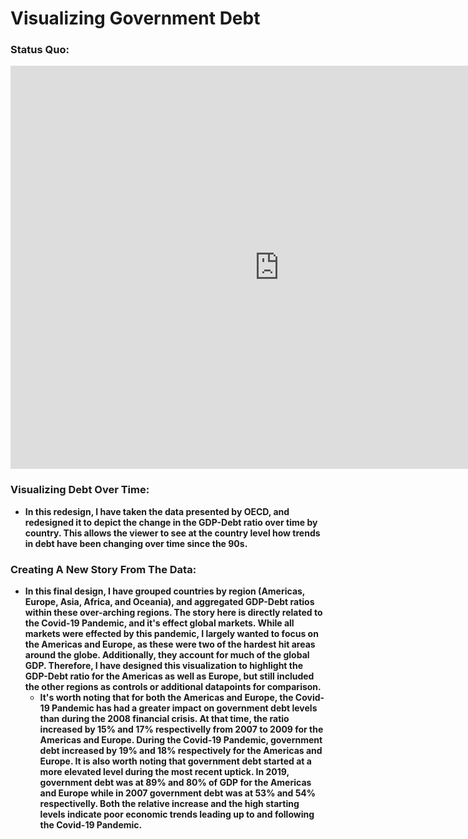 # <strong>Visualizing Government Debt<strong>
  
### Status Quo:
  
  <iframe src="https://data.oecd.org/chart/6S0A" width="860" height="645" style="border: 0" mozallowfullscreen="true" webkitallowfullscreen="true" allowfullscreen="true"><a href="https://data.oecd.org/chart/6S0A" target="_blank">OECD Chart: General government debt, Total, % of GDP, Annual, 2017</a></iframe>
  
  
### Visualizing Debt Over Time:
  - In this redesign, I have taken the data presented by OECD, and redesigned it to depict the change in the GDP-Debt ratio over time by country. This allows the viewer to see at the country level how trends in debt have been changing over time since the 90s.
  
  
  <div class="flourish-embed flourish-chart" data-src="visualisation/11691730"><script src="https://public.flourish.studio/resources/embed.js"></script></div>
 
### Creating A New Story From The Data:
  - In this final design, I have grouped countries by region (Americas, Europe, Asia, Africa, and Oceania), and aggregated GDP-Debt ratios within these over-arching regions. The story here is directly related to the Covid-19 Pandemic, and it's effect global markets. While all markets were effected by this pandemic, I largely wanted to focus on the Americas and Europe, as these were two of the hardest hit areas around the globe. Additionally, they account for much of the global GDP. Therefore, I have designed this visualization to highlight the GDP-Debt ratio for the Americas as well as Europe, but still included the other regions as controls or additional datapoints for comparison.
    - It's worth noting that for both the Americas and Europe, the Covid-19 Pandemic has had a greater impact on government debt levels than during the 2008 financial crisis. At that time, the ratio increased by 15% and 17% respectivelly from 2007 to 2009 for the Americas and Europe. During the Covid-19 Pandemic, government debt increased by 19% and 18% respectively for the Americas and Europe. It is also worth noting that government debt started at a more elevated level during the most recent uptick. In 2019, government debt was at 89% and 80% of GDP for the Americas and Europe while in 2007 government debt was at 53% and 54% respectivelly. Both the relative increase and the high starting levels indicate poor economic trends leading up to and following the Covid-19 Pandemic.
  
  <div class="flourish-embed flourish-chart" data-src="visualisation/11692050"><script src="https://public.flourish.studio/resources/embed.js"></script></div>
  
